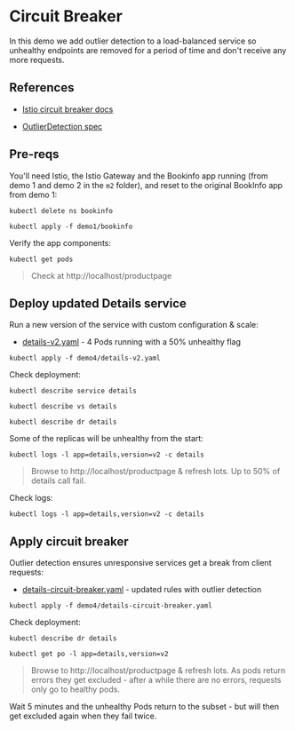 # Circuit Breaker

In this demo we add outlier detection to a load-balanced service so unhealthy endpoints are removed for a period of time and don't receive any more requests.

## References

- [Istio circuit breaker docs](https://istio.io/latest/docs/tasks/traffic-management/circuit-breaking/)

- [OutlierDetection spec](https://istio.io/latest/docs/reference/config/networking/destination-rule/#OutlierDetection)

## Pre-reqs

You'll need Istio, the Istio Gateway and the Bookinfo app running (from demo 1 and demo 2 in the `m2` folder), and reset to the original BookInfo app from demo 1:

```
kubectl delete ns bookinfo

kubectl apply -f demo1/bookinfo
```

Verify the app components:

```
kubectl get pods
```

> Check at http://localhost/productpage 

## Deploy updated Details service

Run a new version of the service with custom configuration & scale:

- [details-v2.yaml](./details-v2.yaml) - 4 Pods running with a 50% unhealthy flag

```
kubectl apply -f demo4/details-v2.yaml
```

Check deployment:

```
kubectl describe service details

kubectl describe vs details

kubectl describe dr details
```

Some of the replicas will be unhealthy from the start:

```
kubectl logs -l app=details,version=v2 -c details
```

> Browse to http://localhost/productpage & refresh lots. Up to 50% of details call fail.

Check logs:

```
kubectl logs -l app=details,version=v2 -c details
```

## Apply circuit breaker

Outlier detection ensures unresponsive services get a break from client requests:

- [details-circuit-breaker.yaml](./details-circuit-breaker.yaml) - updated rules with outlier detection

```
kubectl apply -f demo4/details-circuit-breaker.yaml
```

Check deployment:

```
kubectl describe dr details

kubectl get po -l app=details,version=v2
```

> Browse to http://localhost/productpage & refresh lots. As pods return errors they get excluded - after a while there are no errors, requests only go to healthy pods.

Wait 5 minutes and the unhealthy Pods return to the subset - but will then get excluded again when they fail twice.